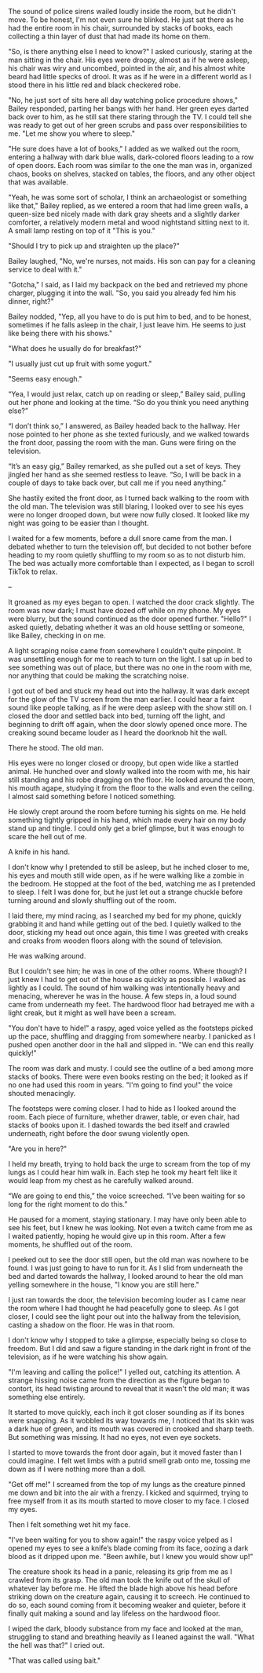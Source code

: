 The sound of police sirens wailed loudly inside the room, but he didn't move. To be honest, I'm not even sure he blinked. He just sat there as he had the entire room in his chair, surrounded by stacks of books, each collecting a thin layer of dust that had made its home on them.

"So, is there anything else I need to know?" I asked curiously, staring at the man sitting in the chair. His eyes were droopy, almost as if he were asleep, his chair was wiry and uncombed, pointed in the air, and his almost white beard had little specks of drool. It was as if he were in a different world as I stood there in his little red and black checkered robe.

"No, he just sort of sits here all day watching police procedure shows," Bailey responded, parting her bangs with her hand. Her green eyes darted back over to him, as he still sat there staring through the TV. I could tell she was ready to get out of her green scrubs and pass over responsibilities to me. "Let me show you where to sleep."

"He sure does have a lot of books," I added as we walked out the room, entering a hallway with dark blue walls, dark-colored floors leading to a row of open doors. Each room was similar to the one the man was in, organized chaos, books on shelves, stacked on tables, the floors, and any other object that was available.

"Yeah, he was some sort of scholar, I think an archaeologist or something like that," Bailey replied, as we entered a room that had lime green walls, a queen-size bed nicely made with dark gray sheets and a slightly darker comforter, a relatively modern metal and wood nightstand sitting next to it.  A small lamp resting on top of it "This is you."

"Should I try to pick up and straighten up the place?"

Bailey laughed, "No, we're nurses, not maids. His son can pay for a cleaning service to deal with it."

"Gotcha," I said, as I laid my backpack on the bed and retrieved my phone charger, plugging it into the wall. "So, you said you already fed him his dinner, right?"

Bailey nodded, "Yep, all you have to do is put him to bed, and to be honest, sometimes if he falls asleep in the chair, I just leave him. He seems to just like being there with his shows."

"What does he usually do for breakfast?"

"I usually just cut up fruit with some yogurt."

"Seems easy enough."

“Yea, I would just relax, catch up on reading or sleep,” Bailey said, pulling out her phone and looking at the time. “So do you think you need anything else?”

“I don’t think so,” I answered, as Bailey headed back to the hallway. Her nose pointed to her phone as she texted furiously, and we walked towards the front door, passing the room with the man. Guns were firing on the television.

“It’s an easy gig,” Bailey remarked, as she pulled out a set of keys. They jingled her hand as she seemed restless to leave. “So, I will be back in a couple of days to take back over, but call me if you need anything.”

She hastily exited the front door, as I turned back walking to the room with the old man. The television was still blaring, I looked over to see his eyes were no longer drooped down, but were now fully closed. It looked like my night was going to be easier than I thought.

I waited for a few moments, before a dull snore came from the man. I debated whether to turn the television off, but decided to not bother before heading to my room quietly shuffling to my room so as to not disturb him. The bed was actually more comfortable than I expected, as I began to scroll TikTok to relax.

– 

It groaned as my eyes began to open. I watched the door crack slightly. The room was now dark; I must have dozed off while on my phone. My eyes were blurry, but the sound continued as the door opened further. "Hello?" I asked quietly, debating whether it was an old house settling or someone, like Bailey, checking in on me.

A light scraping noise came from somewhere I couldn't quite pinpoint. It was unsettling enough for me to reach to turn on the light. I sat up in bed to see something was out of place, but there was no one in the room with me, nor anything that could be making the scratching noise.

I got out of bed and stuck my head out into the hallway. It was dark except for the glow of the TV screen from the man earlier. I could hear a faint sound like people talking, as if he were deep asleep with the show still on. I closed the door and settled back into bed, turning off the light, and beginning to drift off again, when the door slowly opened once more. The creaking sound became louder as I heard the doorknob hit the wall.

There he stood. The old man.

His eyes were no longer closed or droopy, but open wide like a startled animal. He hunched over and slowly walked into the room with me, his hair still standing and his robe dragging on the floor. He looked around the room, his mouth agape, studying it from the floor to the walls and even the ceiling. I almost said something before I noticed something.

He slowly crept around the room before turning his sights on me. He held something tightly gripped in his hand, which made every hair on my body stand up and tingle. I could only get a brief glimpse, but it was enough to scare the hell out of me.

A knife in his hand.

I don't know why I pretended to still be asleep, but he inched closer to me, his eyes and mouth still wide open, as if he were walking like a zombie in the bedroom. He stopped at the foot of the bed, watching me as I pretended to sleep. I felt I was done for, but he just let out a strange chuckle before turning around and slowly shuffling out of the room.

I laid there, my mind racing, as I searched my bed for my phone, quickly grabbing it and hand while getting out of the bed. I quietly walked to the door, sticking my head out once again, this time I was greeted with creaks and croaks from wooden floors along with the sound of television.

He was walking around.

But I couldn't see him; he was in one of the other rooms. Where though? I just knew I had to get out of the house as quickly as possible. I walked as lightly as I could. The sound of him walking was intentionally heavy and menacing, wherever he was in the house. A few steps in, a loud sound came from underneath my feet. The hardwood floor had betrayed me with a light creak, but it might as well have been a scream.

"You don't have to hide!" a raspy, aged voice yelled as the footsteps picked up the pace, shuffling and dragging from somewhere nearby. I panicked as I pushed open another door in the hall and slipped in. "We can end this really quickly!"

The room was dark and musty. I could see the outline of a bed among more stacks of books. There were even books resting on the bed; it looked as if no one had used this room in years. "I'm going to find you!" the voice shouted menacingly.

The footsteps were coming closer. I had to hide as I looked around the room. Each piece of furniture, whether drawer, table, or even chair, had stacks of books upon it. I dashed towards the bed itself and crawled underneath, right before the door swung violently open.

"Are you in here?"

I held my breath, trying to hold back the urge to scream from the top of my lungs as I could hear him walk in. Each step he took my heart felt like it would leap from my chest as he carefully walked around.

“We are going to end this,” the voice screeched. “I’ve been waiting for so long for the right moment to do this.” 

He paused for a moment, staying stationary. I may have only been able to see his feet, but I knew he was looking. Not even a twitch came from me as I waited patiently, hoping he would give up in this room. After a few moments, he shuffled out of the room.

I peeked out to see the door still open, but the old man was nowhere to be found. I was just going to have to run for it. As I slid from underneath the bed and darted towards the hallway, I looked around to hear the old man yelling somewhere in the house, "I know you are still here."

I just ran towards the door, the television becoming louder as I came near the room where I had thought he had peacefully gone to sleep. As I got closer, I could see the light pour out into the hallway from the television, casting a shadow on the floor. He was in that room.

I don't know why I stopped to take a glimpse, especially being so close to freedom. But I did and saw a figure standing in the dark right in front of the television, as if he were watching his show again.

"I'm leaving and calling the police!" I yelled out, catching its attention. A strange hissing noise came from the direction as the figure began to contort, its head twisting around to reveal that it wasn't the old man; it was something else entirely.

It started to move quickly, each inch it got closer sounding as if its bones were snapping. As it wobbled its way towards me, I noticed that its skin was a dark hue of green, and its mouth was covered in crooked and sharp teeth. But something was missing. It had no eyes, not even eye sockets.

I started to move towards the front door again, but it moved faster than I could imagine. I felt wet limbs with a putrid smell grab onto me, tossing me down as if I were nothing more than a doll.

"Get off me!" I screamed from the top of my lungs as the creature pinned me down and bit into the air with a frenzy. I kicked and squirmed, trying to free myself from it as its mouth started to move closer to my face. I closed my eyes.

Then I felt something wet hit my face.

"I've been waiting for you to show again!" the raspy voice yelped as I opened my eyes to see a knife’s blade coming from its face, oozing a dark blood as it dripped upon me. "Been awhile, but I knew you would show up!"

The creature shook its head in a panic, releasing its grip from me as I crawled from its grasp. The old man took the knife out of the skull of whatever lay before me. He lifted the blade high above his head before striking down on the creature again, causing it to screech. He continued to do so, each sound coming from it becoming weaker and quieter, before it finally quit making a sound and lay lifeless on the hardwood floor.

I wiped the dark, bloody substance from my face and looked at the man, struggling to stand and breathing heavily as I leaned against the wall. "What the hell was that?" I cried out.

"That was called using bait."